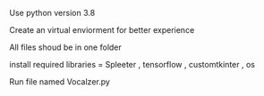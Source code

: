 Use python version 3.8

Create an virtual enviorment for better experience

All files shoud be in one folder

install required libraries = Spleeter , tensorflow , customtkinter , os

Run file named Vocalzer.py

